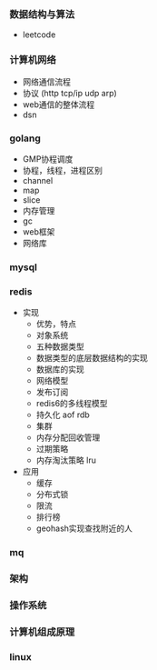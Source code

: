 ### 数据结构与算法

- leetcode

### 计算机网络

- 网络通信流程
- 协议 (http tcp/ip udp arp)
- web通信的整体流程
- dsn

### golang

- GMP协程调度
- 协程，线程，进程区别
- channel
- map
- slice
- 内存管理
- gc
- web框架
- 网络库

### mysql

### redis

- 实现
  - 优势，特点
  - 对象系统
  - 五种数据类型
  - 数据类型的底层数据结构的实现
  - 数据库的实现
  - 网络模型
  - 发布订阅
  - redis6的多线程模型
  - 持久化 aof rdb
  - 集群
  - 内存分配回收管理
  - 过期策略
  - 内存淘汰策略 lru
- 应用
  - 缓存
  - 分布式锁
  - 限流
  - 排行榜
  - geohash实现查找附近的人

### mq

### 架构

### 操作系统

### 计算机组成原理

### linux

